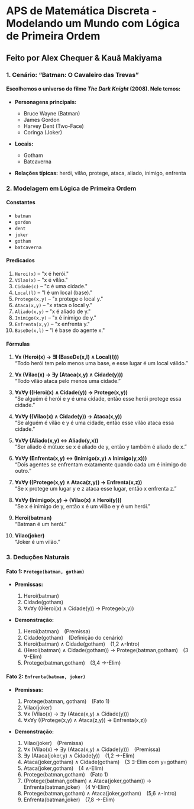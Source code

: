 # APS de Matemática Discreta - Modelando um Mundo com Lógica de Primeira Ordem

## Feito por Alex Chequer & Kauã Makiyama

### 1. Cenário: “Batman: O Cavaleiro das Trevas”

#### Escolhemos o universo do filme *The Dark Knight* (2008). Nele temos:

- **Personagens principais:**
  - Bruce Wayne (Batman)
  - James Gordon
  - Harvey Dent (Two-Face)
  - Coringa (Joker)

- **Locais:**
  - Gotham
  - Batcaverna

- **Relações típicas:** herói, vilão, protege, ataca, aliado, inimigo, enfrenta

### 2. Modelagem em Lógica de Primeira Ordem

#### Constantes

- `batman`
- `gordon`
- `dent`
- `joker`
- `gotham`
- `batcaverna`

#### Predicados

1. `Heroi(x)` – "x é herói."  
2. `Vilao(x)` – "x é vilão."  
3. `Cidade(c)` – "c é uma cidade."  
4. `Local(l)` – "l é um local (base)."  
5. `Protege(x,y)` – "x protege o local y."  
6. `Ataca(x,y)` – "x ataca o local y."  
7. `Aliado(x,y)` – "x é aliado de y."  
8. `Inimigo(x,y)` – "x é inimigo de y."  
9. `Enfrenta(x,y)` – "x enfrenta y."  
10. `BaseDe(x,l)` – "l é base do agente x."

#### Fórmulas

1. **∀x (Heroi(x) → ∃l (BaseDe(x,l) ∧ Local(l)))**  
   “Todo herói tem pelo menos uma base, e esse lugar é um local válido.”

2. **∀x (Vilao(x) → ∃y (Ataca(x,y) ∧ Cidade(y)))**  
   “Todo vilão ataca pelo menos uma cidade.”

3. **∀x∀y ((Heroi(x) ∧ Cidade(y)) → Protege(x,y))**  
   “Se alguém é herói e y é uma cidade, então esse herói protege essa cidade.”

4. **∀x∀y ((Vilao(x) ∧ Cidade(y)) → Ataca(x,y))**  
   “Se alguém é vilão e y é uma cidade, então esse vilão ataca essa cidade.”

5. **∀x∀y (Aliado(x,y) ↔ Aliado(y,x))**  
   “Ser aliado é mútuo: se x é aliado de y, então y também é aliado de x.”

6. **∀x∀y (Enfrenta(x,y) ↔ (Inimigo(x,y) ∧ Inimigo(y,x)))**  
   “Dois agentes se enfrentam exatamente quando cada um é inimigo do outro.”

7. **∀x∀y ((Protege(x,y) ∧ Ataca(z,y)) → Enfrenta(x,z))**  
   “Se x protege um lugar y e z ataca esse lugar, então x enfrenta z.”

8. **∀x∀y (Inimigo(x,y) → (Vilao(x) ∧ Heroi(y)))**  
   “Se x é inimigo de y, então x é um vilão e y é um herói.”

9. **Heroi(batman)**  
   “Batman é um herói.”

10. **Vilao(joker)**  
   “Joker é um vilão.”

### 3. Deduções Naturais

#### Fato 1: `Protege(batman, gotham)`

- **Premissas:**
  1. Heroi(batman)  
  2. Cidade(gotham)  
  3. ∀x∀y ((Heroi(x) ∧ Cidade(y)) → Protege(x,y))

- **Demonstração:**
  1. Heroi(batman)  (Premissa)  
  2. Cidade(gotham)  (Definição do cenário)  
  3. Heroi(batman) ∧ Cidade(gotham)  (1,2 ∧-Intro)  
  4. (Heroi(batman) ∧ Cidade(gotham)) → Protege(batman,gotham)  (3 ∀-Elim)  
  5. Protege(batman,gotham)  (3,4 →-Elim)

#### Fato 2: `Enfrenta(batman, joker)`

- **Premissas:**
  1. Protege(batman, gotham)  (Fato 1)  
  2. Vilao(joker)  
  3. ∀x (Vilao(x) → ∃y (Ataca(x,y) ∧ Cidade(y)))  
  4. ∀x∀y ((Protege(x,y) ∧ Ataca(z,y)) → Enfrenta(x,z))

- **Demonstração:**
  1. Vilao(joker)  (Premissa)  
  2. ∀x (Vilao(x) → ∃y (Ataca(x,y) ∧ Cidade(y)))  (Premissa)  
  3. ∃y (Ataca(joker,y) ∧ Cidade(y))  (1,2 →-Elim)  
  4. Ataca(joker,gotham) ∧ Cidade(gotham)  (3 ∃-Elim com y=gotham)  
  5. Ataca(joker,gotham)  (4 ∧-Elim)  
  6. Protege(batman,gotham)  (Fato 1)  
  7. (Protege(batman,gotham) ∧ Ataca(joker,gotham)) → Enfrenta(batman,joker)  (4 ∀-Elim)  
  8. Protege(batman,gotham) ∧ Ataca(joker,gotham)  (5,6 ∧-Intro)  
  9. Enfrenta(batman,joker)  (7,8 →-Elim)

